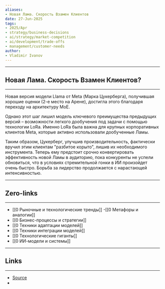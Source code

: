 ```yaml
---
aliases: 
- Новая Лама. Скорость Взамен Клиентов 
date: 27-Jun-2025
tags:
- 2025/Apr
- strategy/business-decisions
- ai/strategy/market-competition
- ai/development/trade-offs
- management/customer-needs
author:
- Vladimir Ivanov
---
```

-----
##  Новая Лама. Скорость Взамен Клиентов?
-----
Новая версия модели Llama от Meta (Марка Цукерберга), получившая хорошие оценки (2-е место на Арене), достигла этого благодаря переходу на архитектуру MoE. 

Однако этот шаг лишил модель ключевого преимущества предыдущих версий – возможности легкого дообучения под задачи с помощью технологии LoRa. Именно LoRa была важна для крупных корпоративных клиентов Meta, которые активно использовали дообученные Ламы. 

Таким образом, Цукерберг, улучшив производительность, фактически вручил этим клиентам "разбитое корыто", лишив их необходимого инструмента. Теперь ему предстоит срочно конвертировать эффективность новой Ламы в аудиторию, пока конкуренты не успели обновиться, что в условиях стремительной гонки в ИИ произойдет очень быстро. Борьба за лидерство продолжается с нарастающей интенсивностью.

---
## Zero-links
---
- [[0 Рыночные и технологические тренды]]
-[[0 Метафоры и аналогии]]
- [[0 Бизнес-процессы и стратегии]]
- [[0 Техники адаптации моделей]]
- [[0 Техники интеграции моделей]]
- [[0 Технологические гиганты]]
- [[0 ИИ-модели и системы]]

---
## Links
---
- [Source](https://t.me/turboproject/1570)
- 